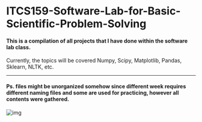 # ITCS159-Software-Lab-for-Basic-Scientific-Problem-Solving
#### This is a compilation of all projects that I have done within the software lab class.

Currently, the topics will be covered Numpy, Scipy, Matplotlib, Pandas, Sklearn, NLTK, etc.

---

#### Ps. files might be unorganized somehow since different week requires different naming files and some are used for practicing, however all contents were gathered.

![img](https://preview.redd.it/3dgzg92eio361.png?width=500&format=png&auto=webp&s=a1f584ef024e08704ed6646e6a7ade0e53142b0d)

